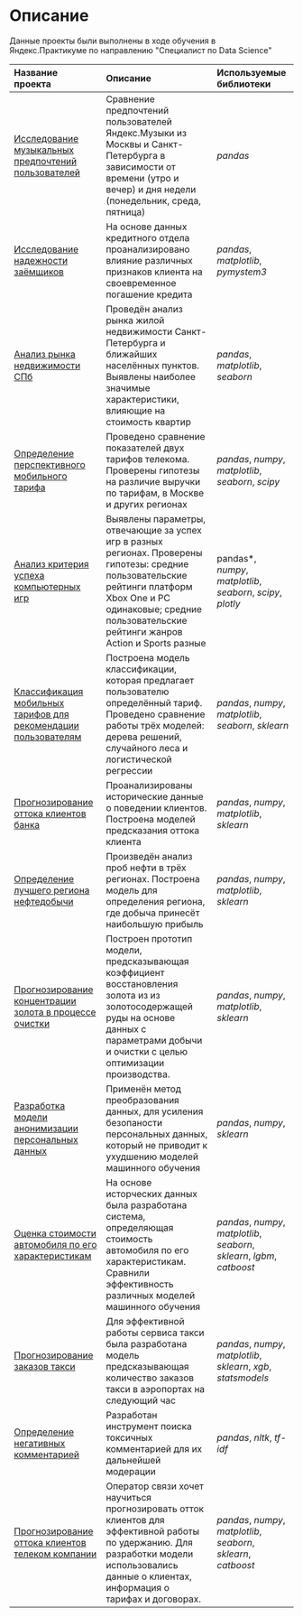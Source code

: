 # Описание

Данные проекты были выполнены в ходе обучения в Яндекс.Практикуме по направлению "Специалист по Data Science"  

| Название проекта | Описание | Используемые библиотеки | 
| :---------------------- | :---------------------- | :---------------------- |
| [Исследование музыкальных предпочтений пользователей](music_preferences) | Сравнение предпочтений пользователей Яндекс.Музыки из Москвы и Санкт-Петербурга в зависимости от времени (утро и вечер) и дня недели (понедельник, среда, пятница)| *pandas* |
| [Исследование надежности заёмщиков](client_reliablity) | На основе данных кредитного отдела проанализировано влияние различных признаков клиента на своевременное погашение кредита| *pandas*, *matplotlib*, *pymystem3* |
| [Анализ рынка недвижимости СПб](real_estate_prices_analysis) | Проведён анализ рынка жилой недвижимости Санкт-Петербурга и ближайших населённых пунктов.  Выявлены наиболее значимые характеристики, влияющие на стоимость квартир| *pandas*, *matplotlib*, *seaborn* |
| [Определение перспективного мобильного тарифа](tariffs_comparison) | Проведено сравнение показателей двух тарифов телекома.  Проверены гипотезы на различие выручки по тарифам, в Москве и других регионах| *pandas*, *numpy*, *matplotlib*, *seaborn*, *scipy*|
| [Анализ критерия успеха компьютерных игр](games_analysis) | Выявлены параметры, отвечающие за успех игр в разных регионах. Проверены гипотезы: средние пользовательские рейтинги платформ Xbox One и PC одинаковые; средние пользовательские рейтинги жанров Action и Sports разные| pandas*, *numpy*, *matplotlib*, *seaborn*, *scipy*, *plotly* |
| [Классификация мобильных тарифов для рекомендации пользователям](tariffs_classification) | Построена модель классификации, которая предлагает пользователю определённый тариф. Проведено сравнение работы трёх моделей: дерева решений, случайного леса и логистической регрессии| *pandas*, *numpy*, *matplotlib*, *seaborn*, *sklearn* |
| [Прогнозирование оттока клиентов банка](bank_churn_prediction) | Проанализированы исторические данные о поведении клиентов.  Построена моделей предсказания оттока клиента | *pandas*, *numpy*, *matplotlib*, *sklearn* |
| [Определение лучшего региона нефтедобычи](oil_location) | Произведён анализ проб нефти в трёх регионах.  Построена модель для определения региона, где добыча принесёт наибольшую прибыль | *pandas*, *numpy*, *matplotlib*, *sklearn* |
| [Прогнозирование концентрации золота в процессе очистки](gold_recovery) | Построен прототип модели, предсказывающая коэффициент восстановления золота из из золотосодержащей руды на основе данных с параметрами добычи и очистки с целью оптимизации производства. | *pandas*, *numpy*, *matplotlib*, *sklearn* |
| [Разработка модели анонимизации персональных данных](personal_data_security) | Применён метод преобразования данных, для усиления безопаности персональных данных, который не приводит к ухудшению моделей машинного обучения | *pandas*, *numpy*, *sklearn*  |
| [Оценка стоимости автомобиля по его характеристикам](car_price_prediction) | На основе исторческих данных была разработана система, определяющая стоимость автомобиля по его характеристикам. Сравнили эффективность различных моделей машинного обучения | *pandas*, *numpy*, *matplotlib*, *seaborn*, *sklearn*, *lgbm*, *catboost* |
| [Прогнозирование заказов такси](taxi_prediction) | Для эффективной работы сервиса такси была разработана модель предсказывающая количество заказов такси в аэропортах на следующий час | *pandas*, *numpy*, *matplotlib*, *sklearn*, *xgb*, *statsmodels* |
| [Определение негативных комментарией](sentiment_analysis) | Разработан инструмент поиска токсичных комментарией для их дальнейшей модерации | *pandas*, *nltk*, *tf-idf* |
| [Прогнозирование оттока клиентов телеком компании](telecom_churn_prediction) | Оператор связи хочет научиться прогнозировать отток клиентов для эффективной работы по удержанию. Для разработки модели использовались данные о клиентах, информация о тарифах и договорах. | *pandas*, *numpy*, *matplotlib*, *seaborn*, *sklearn*, *catboost*  |




